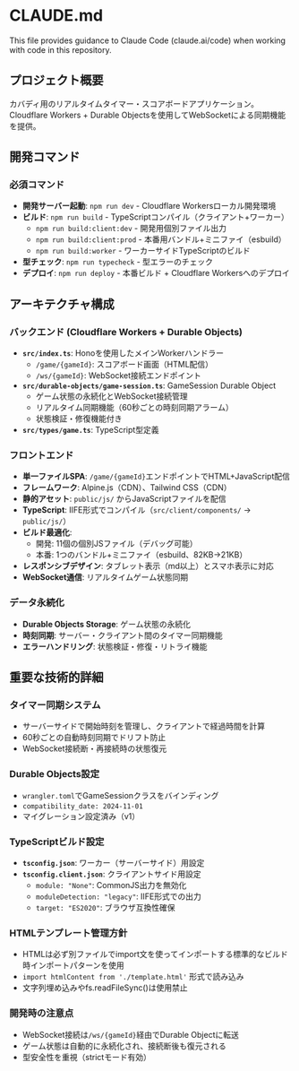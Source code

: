 # CLAUDE.md

This file provides guidance to Claude Code (claude.ai/code) when working with code in this repository.

## プロジェクト概要

カバディ用のリアルタイムタイマー・スコアボードアプリケーション。Cloudflare Workers + Durable Objectsを使用してWebSocketによる同期機能を提供。

## 開発コマンド

### 必須コマンド
- **開発サーバー起動**: `npm run dev` - Cloudflare Workersローカル開発環境
- **ビルド**: `npm run build` - TypeScriptコンパイル（クライアント+ワーカー）
  - `npm run build:client:dev` - 開発用個別ファイル出力
  - `npm run build:client:prod` - 本番用バンドル+ミニファイ（esbuild）
  - `npm run build:worker` - ワーカーサイドTypeScriptのビルド
- **型チェック**: `npm run typecheck` - 型エラーのチェック
- **デプロイ**: `npm run deploy` - 本番ビルド + Cloudflare Workersへのデプロイ

## アーキテクチャ構成

### バックエンド (Cloudflare Workers + Durable Objects)
- **`src/index.ts`**: Honoを使用したメインWorkerハンドラー
  - `/game/{gameId}`: スコアボード画面（HTML配信）
  - `/ws/{gameId}`: WebSocket接続エンドポイント
- **`src/durable-objects/game-session.ts`**: GameSession Durable Object
  - ゲーム状態の永続化とWebSocket接続管理
  - リアルタイム同期機能（60秒ごとの時刻同期アラーム）
  - 状態検証・修復機能付き
- **`src/types/game.ts`**: TypeScript型定義

### フロントエンド
- **単一ファイルSPA**: `/game/{gameId}`エンドポイントでHTML+JavaScript配信
- **フレームワーク**: Alpine.js（CDN）、Tailwind CSS（CDN）
- **静的アセット**: `public/js/` からJavaScriptファイルを配信
- **TypeScript**: IIFE形式でコンパイル（`src/client/components/` → `public/js/`）
- **ビルド最適化**:
  - 開発: 11個の個別JSファイル（デバッグ可能）
  - 本番: 1つのバンドル+ミニファイ（esbuild、82KB→21KB）
- **レスポンシブデザイン**: タブレット表示（md以上）とスマホ表示に対応
- **WebSocket通信**: リアルタイムゲーム状態同期

### データ永続化
- **Durable Objects Storage**: ゲーム状態の永続化
- **時刻同期**: サーバー・クライアント間のタイマー同期機能
- **エラーハンドリング**: 状態検証・修復・リトライ機能

## 重要な技術的詳細

### タイマー同期システム
- サーバーサイドで開始時刻を管理し、クライアントで経過時間を計算
- 60秒ごとの自動時刻同期でドリフト防止
- WebSocket接続断・再接続時の状態復元

### Durable Objects設定
- `wrangler.toml`でGameSessionクラスをバインディング
- `compatibility_date: 2024-11-01`
- マイグレーション設定済み（v1）

### TypeScriptビルド設定
- **`tsconfig.json`**: ワーカー（サーバーサイド）用設定
- **`tsconfig.client.json`**: クライアントサイド用設定
  - `module: "None"`: CommonJS出力を無効化
  - `moduleDetection: "legacy"`: IIFE形式での出力
  - `target: "ES2020"`: ブラウザ互換性確保

### HTMLテンプレート管理方針
- HTMLは必ず別ファイルでimport文を使ってインポートする標準的なビルド時インポートパターンを使用
- `import htmlContent from './template.html'` 形式で読み込み
- 文字列埋め込みやfs.readFileSync()は使用禁止

### 開発時の注意点
- WebSocket接続は`/ws/{gameId}`経由でDurable Objectに転送
- ゲーム状態は自動的に永続化され、接続断後も復元される
- 型安全性を重視（strictモード有効）